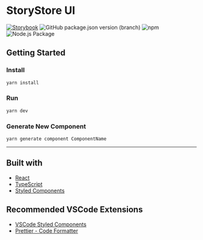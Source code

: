 # StoryStore UI

[![Storybook](https://cdn.jsdelivr.net/gh/storybookjs/brand@master/badge/badge-storybook.svg)](https://pmet-public.github.io/storystore-ui)
![GitHub package.json version (branch)](https://img.shields.io/github/package-json/v/pmet-public/storystore-ui/develop)
![npm](https://img.shields.io/npm/v/@storystore/ui)
![Node.js Package](https://github.com/PMET-public/storystore-ui/workflows/Node.js%20Package/badge.svg)
## Getting Started

### Install

```bash
yarn install
```

### Run

```bash
yarn dev
```

### Generate New Component

```
yarn generate component ComponentName
```

---

## Built with

-   [React](https://reactjs.org/)
-   [TypeScript](https://www.typescriptlang.org/)
-   [Styled Components](https://www.styled-components.com/)

## Recommended VSCode Extensions

-   [VSCode Styled Components](https://marketplace.visualstudio.com/items?itemName=jpoissonnier.vscode-styled-components)
-   [Prettier - Code Formatter](https://marketplace.visualstudio.com/items?itemName=esbenp.prettier-vscode)
